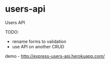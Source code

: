 users-api
============
Users API

TODO:
* rename forms to validation
* use API on another CRUD

demo - http://express-users-api.herokuapp.com/
